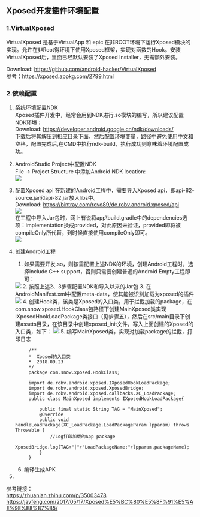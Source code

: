 ## Xposed开发插件环境配置

### 1.VirtualXposed

VirtualXposed 是基于VirtualApp 和 epic 在非ROOT环境下运行Xposed模块的实现。允许在非Root得环境下使用Xposed框架，实现对函数的Hook。安装VirtualXposed后，里面已经默认安装了Xposed Installer，无需额外安装。  

Download: https://github.com/android-hacker/VirtualXposed   
参考：https://xposed.appkg.com/2799.html   


### 2.依赖配置

1. 系统环境配置NDK  
	Xposed插件开发中，经常会用到NDK进行.so模块的编写，所以建议配置NDK环境；  
	Download: https://developer.android.google.cn/ndk/downloads/  
	下载后将其解压到相应目录下面，然后配置环境变量，路径中避免使用中文和空格，配置完成后,在CMD中执行ndk-build，执行成功则意味着环境配置成功。
2. AndroidStudio Project中配置NDK	  
	File -> Project Structure 中添加Android NDK location:  
	 <img src="https://github.com/shadow-horse/Learning-resource/blob/master/practice/media/ndk_201809201209.png" />  
	
3. 配置Xposed api
   在新建的Android工程中，需要导入Xposed api，即api-82-source.jar和api-82.jar放入libs中。  
   Download: https://bintray.com/rovo89/de.robv.android.xposed/api  
    <img src="https://github.com/shadow-horse/Learning-resource/blob/master/practice/media/xposed_api_import_201809201223.jpg" />  
   在工程中导入Jar包时，网上有说将app\build.gradle中的dependencies选项：implementation换成provided，对此原因未验证，provided即将被compileOnly所代替，到时候直接使用compileOnly即可。  
   <img src="https://github.com/shadow-horse/Learning-resource/blob/master/practice/media/xposed_api_impored_201009201229.png" />  
   
4. 创建Android工程  
	1. 如果需要开发.so，则按需配置上述NDK的环境，创建Android工程时，选择include C++ support，否则只需要创建普通的Android Empty工程即可：  
	<img src="https://github.com/shadow-horse/Learning-resource/blob/master/practice/media/xposed_android_project_20180923936.png" />
	2. 按照上述2、3步骤配置NDK和导入以来的Jar包
	3. 在AndroidManifest.xml中配置meta-data，使其能被识别加载为xposed的插件  
	<img src="https://github.com/shadow-horse/Learning-resource/blob/master/practice/media/xposed_android_project_201809231125.png" />  
	4. 创建Hook类，该类是Xposed的入口类，用于拦截加载的package，在com.snow.xposed.HookClass包路径下创建MainXposed类实现IXposedHookLoadPackage类接口（见步骤五），然后在src/main目录下创建assets目录，在该目录中创建xposed_init文件，写入上面创建的Xposed的入口类，如下：  
	<img src="https://github.com/shadow-horse/Learning-resource/blob/master/practice/media/xposed_android_project_201809231144.png" />
	5. 编写MainXposed类，实现对加载package的拦截，打印日志 
	
			/**
		 	*  Xposed的入口类
 			*  2018.09.23
 			*/
			package com.snow.xposed.HookClass;
			
			import de.robv.android.xposed.IXposedHookLoadPackage;
			import de.robv.android.xposed.XposedBridge;
			import de.robv.android.xposed.callbacks.XC_LoadPackage;
			public class MainXposed implements IXposedHookLoadPackage{
			
			    public final static String TAG = "MainXposed";
			    @Override
			    public void handleLoadPackage(XC_LoadPackage.LoadPackageParam lpparam) throws Throwable {
			        //Log打印加载的App package
			        XposedBridge.log(TAG+"|"+"LoadPackageName:"+lpparam.packageName);
			    }
			}
	6. 编译生成APK
5.    
   
参考链接：   
	https://zhuanlan.zhihu.com/p/35003478  
	https://jayfeng.com/2017/05/17/Xposed%E5%BC%80%E5%8F%91%E5%AE%9E%E8%B7%B5/  


